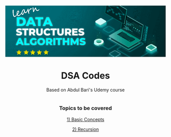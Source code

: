 [![MasterHead](https://github.com/Pawar-Pratik/DSA-Codes/blob/main/Resources/gif/DSA.gif)](https://www.geeksforgeeks.org/how-can-one-become-good-at-data-structures-and-algorithms-easily/) <!--this gif is by gfg (geeks for geeks)--> 
<h1  align="center">DSA Codes</h1>
<p align="center">Based on Abdul Bari's Udemy course</p>
<h1> </h1>
<h3 align="center">Topics to be covered</h3>
<p align="center" ><a href="https://github.com/Pawar-Pratik/DSA-Codes/tree/main/1)%20Basic%20Concepts">1) Basic Concepts</a></p>
<p align="center"><a href="https://github.com/Pawar-Pratik/DSA-Codes/tree/main/2)%20Recursion" >2) Recursion</a></p>
